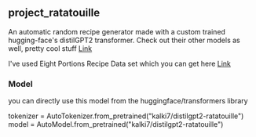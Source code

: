 <h2> project_ratatouille </h2>

An automatic random recipe generator made with a custom trained hugging-face's distilGPT2 transformer. Check out their other models as well, pretty cool stuff <a href='https://huggingface.co/models'>Link</a>

I've used Eight Portions Recipe Data set which you can get here <a href='https://eightportions.com/datasets/Recipes/'>Link</a>

<h3>Model</h3>
you can directly use this model from the huggingface/transformers library<br>

tokenizer = AutoTokenizer.from_pretrained("kalki7/distilgpt2-ratatouille")<br>
model = AutoModel.from_pretrained("kalki7/distilgpt2-ratatouille")
